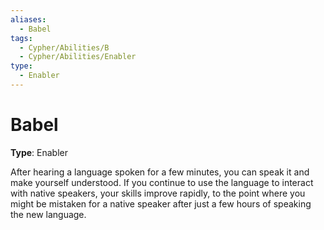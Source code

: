 ```yaml
---
aliases:
  - Babel
tags:
  - Cypher/Abilities/B
  - Cypher/Abilities/Enabler
type:
  - Enabler
---
```


# Babel

**Type**: Enabler

After hearing a language spoken for a few minutes, you can speak it and make yourself understood. If you continue to use the language to interact with native speakers, your skills improve rapidly, to the point where you might be mistaken for a native speaker after just a few hours of speaking the new language.
